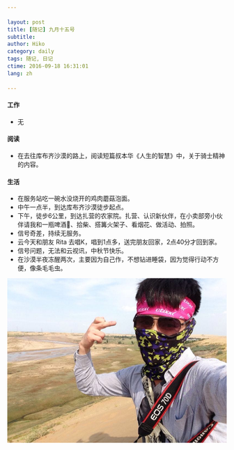 ```yaml
---

layout: post  
title: [随记] 九月十五号  
subtitle:   
author: Hiko  
category: daily
tags: 随记, 日记  
ctime: 2016-09-18 16:31:01  
lang: zh  

---
```


#### 工作

- 无

#### 阅读

- 在去往库布齐沙漠的路上，阅读短篇叔本华《人生的智慧》中，关于骑士精神的内容。

#### 生活

- 在服务站吃一碗水没烧开的鸡肉蘑菇泡面。
- 中午一点半，到达库布齐沙漠徒步起点。
- 下午，徒步6公里，到达扎营的农家院。扎营、认识新伙伴，在小卖部旁小伙伴请我和一瓶啤酒🍺、拾柴、搭篝火架子、看烟花、做活动、拍照。
- 信号奇差，持续无服务。
- 云今天和朋友 Rita 去唱K，唱到1点多，送完朋友回家，2点40分才回到家。
- 信号问题，无法和云视讯，中秋节快乐。
- 在沙漠半夜冻醒两次，主要因为自己作，不想钻进睡袋，因为觉得行动不方便，像条毛毛虫。

![zipai](/resource/images/kubuqi_zipai.jpg)

